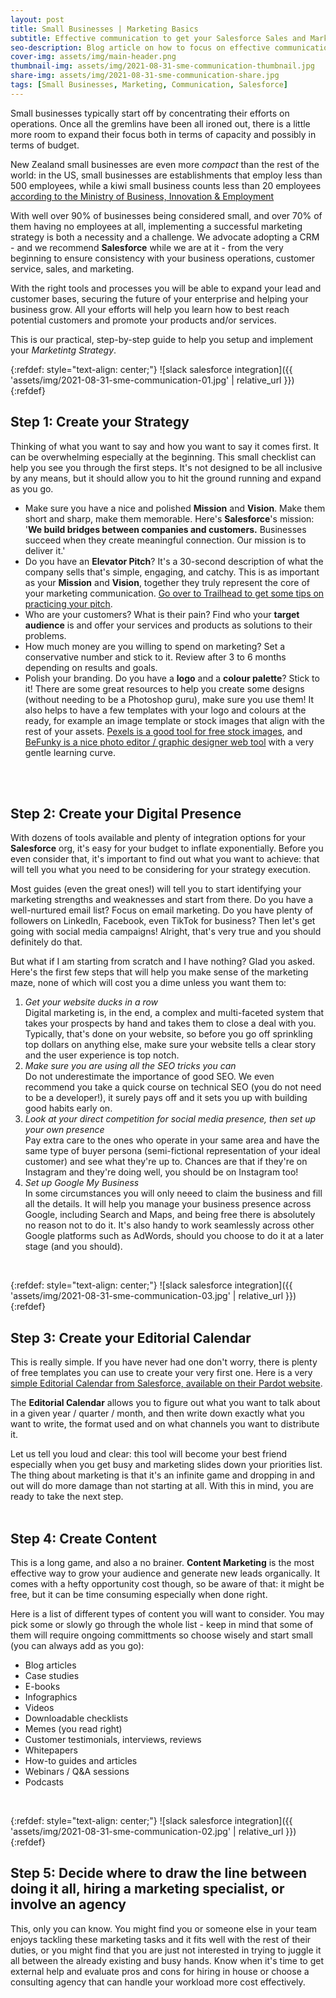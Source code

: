 ```yaml
---
layout: post
title: Small Businesses | Marketing Basics
subtitle: Effective communication to get your Salesforce Sales and Marketing just right.
seo-description: Blog article on how to focus on effective communication to boost Sales and Marketing. For small businesses who run on a Salesforce platform | Ao Collaboration
cover-img: assets/img/main-header.png
thumbnail-img: assets/img/2021-08-31-sme-communication-thumbnail.jpg
share-img: assets/img/2021-08-31-sme-communication-share.jpg
tags: [Small Businesses, Marketing, Communication, Salesforce]
---
```


Small businesses typically start off by concentrating their efforts on operations. Once all the gremlins have been all ironed out, there is a little more room to expand their focus both in terms of capacity and possibly in terms of budget.

New Zealand small businesses are even more *compact* than the rest of the world: in the US, small businesses are establishments that employ less than 500 employees, while a kiwi small business counts less than 20 employees [according to the Ministry of Business, Innovation & Employment](https://www.mbie.govt.nz/business-and-employment/business/support-for-business/small-business/)

With well over 90% of businesses being considered small, and over 70% of them having no employees at all, implementing a successful marketing strategy is both a necessity and a challenge. We advocate adopting a CRM - and we recommend **Salesforce** while we are at it - from the very beginning to ensure consistency with your business operations, customer service, sales, and marketing. 

With the right tools and processes you will be able to expand your lead and customer bases, securing the future of your enterprise and helping your business grow. All your efforts will help you learn how to best reach potential customers and promote your products and/or services.

This is our practical, step-by-step guide to help you setup and implement your *Marketintg Strategy*.

{:refdef: style="text-align: center;"}
![slack salesforce integration]({{ 'assets/img/2021-08-31-sme-communication-01.jpg' | relative_url }})
{:refdef}

## Step 1: Create your Strategy
Thinking of what you want to say and how you want to say it comes first. It can be overwhelming especially at the beginning. This small checklist can help you see you through the first steps. It's not designed to be all inclusive by any means, but it should allow you to hit the ground running and expand as you go.

* Make sure you have a nice and polished **Mission** and **Vision**. Make them short and sharp, make them memorable. Here's **Salesforce**'s mission: '**We build bridges between companies and customers.** Businesses succeed when they create meaningful connection. Our mission is to deliver it.'
* Do you have an **Elevator Pitch**? It's a 30-second description of what the company sells that's simple, engaging, and catchy.  This is as important as your **Mission** and **Vision**, together they truly represent the core of your marketing communication. [Go over to Trailhead to get some tips on practicing your pitch](https://trailhead.salesforce.com/content/learn/modules/interview-strategies/practice-your-elevator-pitch-and-story).
* Who are your customers? What is their pain? Find who your **target audience** is and offer your services and products as solutions to their problems.
* How much money are you willing to spend on marketing? Set a conservative number and stick to it. Review after 3 to 6 months depending on results and goals.
* Polish your branding. Do you have a **logo** and a **colour palette**? Stick to it! There are some great resources to help you create some designs (without needing to be a Photoshop guru), make sure you use them! It also helps to have a few templates with your logo and colours at the ready, for example an image template or stock images that align with the rest of your assets. [Pexels is a good tool for free stock images](https://www.pexels.com/), and [BeFunky is a nice photo editor /  graphic designer web tool](https://www.befunky.com/create/) with a very gentle learning curve.
<br/>
<br/>

## Step 2: Create your Digital Presence

With dozens of tools available and plenty of integration options for your **Salesforce** org, it's easy for your budget to inflate exponentially. Before you even consider that, it's important to find out what you want to achieve: that will tell you what you need to be considering for your strategy execution.

Most guides (even the great ones!) will tell you to start identifying your marketing strengths and weaknesses and start from there. Do you have a well-nurtured email list? Focus on email marketing. Do you have plenty of followers on LinkedIn, Facebook, even TikTok for business? Then let's get going with social media campaigns! Alright, that's very true and you should definitely do that.

But what if I am starting from scratch and I have nothing? Glad you asked. Here's the first few steps that will help you make sense of the marketing maze, none of which will cost you a dime unless you want them to:

1. *Get your website ducks in a row*<br/>
Digital marketing is, in the end, a complex and multi-faceted system that takes your prospects by hand and takes them to close a deal with you. Typically, that's done on your website, so before you go off sprinkling top dollars on anything else, make sure your website tells a clear story and the user experience is top notch.
2. *Make sure you are using all the SEO tricks you can*<br/>
Do not underestimate the importance of good SEO. We even recommend you take a quick course on technical SEO (you do not need to be a developer!), it surely pays off and it sets you up with building good habits early on.
3. *Look at your direct competition for social media presence, then set up your own presence*<br/>
Pay extra care to the ones who operate in your same area and have the same type of buyer persona (semi-fictional representation of your ideal customer) and see what they're up to. Chances are that if they're on Instagram and they're doing well, you should be on Instagram too!
4. *Set up Google My Business*<br/>
In some circumstances you will only neeed to claim the business and fill all the details. It will help you manage your business presence across Google, including Search and Maps, and being free there is absolutely no reason not to do it. It's also handy to work seamlessly across other Google platforms such as AdWords, should you choose to do it at a later stage (and you should).
<br/>

{:refdef: style="text-align: center;"}
![slack salesforce integration]({{ 'assets/img/2021-08-31-sme-communication-03.jpg' | relative_url }})
{:refdef}

## Step 3: Create your Editorial Calendar
This is really simple. If you have never had one don't worry, there is plenty of free templates you can use to create your very first one. Here is a very [simple Editorial Calendar from Salesforce, available on their Pardot website](https://www.pardot.com/content-marketing/quick-easy-editorial-calendar-template/).

The **Editorial Calendar** allows you to figure out what you want to talk about in a given year / quarter / month, and then write down exactly what you want to write, the format used and on what channels you want to distribute it.

Let us tell you loud and clear: this tool will become your best friend especially when you get busy and marketing slides down your priorities list. The thing about marketing is that it's an infinite game and dropping in and out will do more damage than not starting at all. With this in mind, you are ready to take the next step.
<br/>
<br/>

## Step 4: Create Content
This is a long game, and also a no brainer. **Content Marketing** is the most effective way to grow your audience and generate new leads organically. It comes with a hefty opportunity cost though, so be aware of that: it might be free, but it can be time consuming especially when done right.

Here is a list of different types of content you will want to consider. You may pick some or slowly go through the whole list - keep in mind that some of them will require ongoing committments so choose wisely and start small (you can always add as you go):

* Blog articles
* Case studies
* E-books
* Infographics
* Videos
* Downloadable checklists
* Memes (you read right)
* Customer testimonials, interviews, reviews
* Whitepapers
* How-to guides and articles
* Webinars / Q&A sessions
* Podcasts
<br/>

{:refdef: style="text-align: center;"}
![slack salesforce integration]({{ 'assets/img/2021-08-31-sme-communication-02.jpg' | relative_url }})
{:refdef}


## Step 5: Decide where to draw the line between doing it all, hiring a marketing specialist, or involve an agency
This, only you can know. You might find you or someone else in your team enjoys tackling these marketing tasks and it fits well with the rest of their duties, or you might find that you are just not interested in trying to juggle it all between the already existing and busy hands. Know when it's time to get external help and evaluate pros and cons for hiring in house or choose a consulting agency that can handle your workload more cost effectively.
<br/>
<br/>
